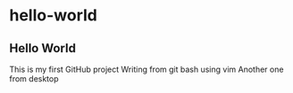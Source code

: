 # hello-world
Hello World
------------------
This is my first GitHub project
Writing from git bash using vim
Another one from desktop
